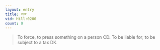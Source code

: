 ```yaml
---
layout: entry
title: གལ་
vid: Hill:0200
count: 0
---
```

> To force, to press something on a person CD\. To be liable for; to be subject to a tax DK\.


